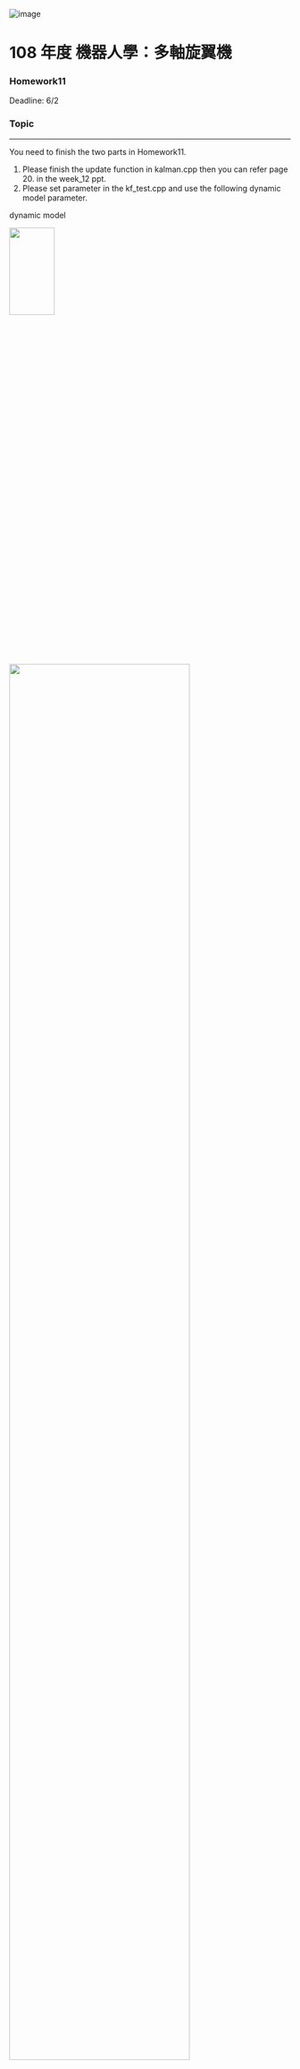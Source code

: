 ![image](https://github.com/Robotics-Aerial-Robots/Homework6/blob/master/Figures/LOGO%20%E4%B8%AD%E8%8B%B1%E6%96%87%E6%A9%AB.png)
# 108 年度 機器人學：多軸旋翼機 

### Homework11
Deadline: 6/2

### Topic
---
You need to finish the two parts in Homework11.

1. Please finish the update function in kalman.cpp then you can refer page 20. in the week_12 ppt.
2. Please set parameter in the kf_test.cpp and use the following dynamic model parameter.

dynamic model

<img src= "https://github.com/Robotics-Aerial-Robots/Homework11/blob/master/photo/1.png" width="40%" height="20%">	
<img src= "https://github.com/Robotics-Aerial-Robots/Homework11/blob/master/photo/2.png" width="80%" height="80%">	

Suppose that the car is equipped with a position sensor that measure its position y with an additive noise v, please find the state estimate(i.e, position , velocity ,acceleration)

### real data
<img src= "https://github.com/Robotics-Aerial-Robots/Homework11/blob/master/photo/3.png" width="40%" height="50%">

### instruction
```
  roscore
  rosrun hw11 kf_test
```
